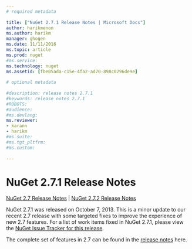 ```yaml
--- 
# required metadata 
 
title: ["NuGet 2.7.1 Release Notes | Microsoft Docs"] 
author: harikmenon
ms.author: harikm 
manager: ghogen 
ms.date: 11/11/2016 
ms.topic: article 
ms.prod: nuget 
#ms.service: 
ms.technology: nuget 
ms.assetid: [fbe05ada-c15e-4fa2-ad70-898c0296de9e] 
 
# optional metadata 
 
#description: release notes 2.7.1
#keywords: release notes 2.7.1
#ROBOTS: 
#audience: 
#ms.devlang: 
ms.reviewer:  
- karann 
- harikm 
#ms.suite:  
#ms.tgt_pltfrm: 
#ms.custom: 
 
--- 
```

# NuGet 2.7.1 Release Notes

[NuGet 2.7 Release Notes](/nuget/release-notes/nuget-2.7) | [NuGet 2.7.2 Release Notes](/nuget/release-notes/nuget-2.7.2)

NuGet 2.7.1 was released on October 7, 2013.  This is a minor update to our recent 2.7 release with some targeted fixes to improve the experience of new 2.7 features. For a list of work items fixed in NuGet 2.7.1, please view the [NuGet Issue Tracker for this release](http://nuget.codeplex.com/workitem/list/advanced?keyword=&status=Closed&type=All&priority=All&release=NuGet%202.7.1&assignedTo=All&component=All&sortField=LastUpdatedDate&sortDirection=Descending&page=0).

The complete set of features in 2.7 can be found in the [release notes](/nuget/release-notes/nuget-2.7) here.
